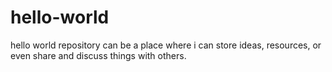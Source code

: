 # hello-world
hello world repository can be a place where i can store ideas, resources, or even share and discuss things with others.
